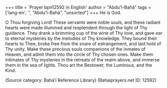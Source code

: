 +++
title = 'Prayer bpn12592 in English'
author = "Abdu'l-Bahá"
tags = ['lang-en', '', "Abdu'l-Bahá", "unsorted"]
+++
He is God.

O Thou forgiving Lord!  These servants were noble souls, and these radiant hearts were made illumined and resplendent through the light of Thy guidance.  They drank a brimming cup of the wine of Thy love, and gave ear to eternal mysteries by the melodies of Thy knowledge.  They bound their hearts to Thee, broke free from the snare of estrangement, and laid hold of Thy unity.  Make these precious souls companions of the inmates of Heaven, and admit them into the circle of Thy chosen ones.  Make them intimates of Thy mysteries in the retreats of the realm above, and immerse them in the sea of lights.  Thou art the Bestower, the Luminous, and the Kind.

(Source category: Bahá’í Reference Library)
(Bahaiprayers.net ID: 12592)
